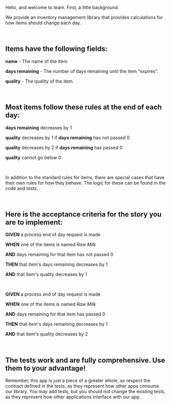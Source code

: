 Hello, and welcome to team. First, a little background:

We provide an inventory management library that provides calculations for how items should change each day.

<br>

## Items have the following fields:

**name** - The name of the item.

**days remaining** - The number of days remaining until the item "expires".

**quality** - The quality of the item.

<br>

## Most items follow these rules at the end of each day:

**days remaining** decreases by 1

**quality** decreases by 1 if **days remaining** has not passed 0

**quality** decreases by 2 if **days remaining** has passed 0

**quality** cannot go below 0

<br>

In addition to the standard rules for items, there are special cases that have their own rules for how they behave. The logic for these can be found in the code and tests.

<br>

## Here is the acceptance criteria for the story you are to implement:

**GIVEN** a process end of day request is made

**WHEN** one of the items is named *Raw Milk*

**AND** days remaining for that item has not passed 0

**THEN** that item's days remaining decreases by 1

**AND** that item's quality decreases by 1

<br>

**GIVEN** a process end of day request is made

**WHEN** one of the items is named *Raw Milk*

**AND** days remaining for that item has passed 0

**THEN** that item's days remaining decreases by 1

**AND** that item's quality decreases by 2

<br>

## The tests work and are fully comprehensive. Use them to your advantage!

Remember, this app is just a piece of a greater whole, so respect the contract defined in the tests, as they represent how other apps consume our library. You may add tests, but you should not change the existing tests, as they represent how other applications interface with our app.
